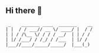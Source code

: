 ## Hi there 👋
```
 _    _______ ____  _______    __
| |  / / ___// __ \/ ____/ |  / /
| | / /\__ \/ / / / __/  | | / / 
| |/ /___/ / /_/ / /___  | |/ /  
|___//____/_____/_____/  |___(_)
```
                                 

<!--
**vladslugin987/vladslugin987** is a ✨ _special_ ✨ repository because its `README.md` (this file) appears on your GitHub profile.

Here are some ideas to get you started:

- 🔭 I’m currently working on ...
- 🌱 I’m currently learning ...
- 👯 I’m looking to collaborate on ...
- 🤔 I’m looking for help with ...
- 💬 Ask me about ...
- 📫 How to reach me: ...
- 😄 Pronouns: ...
- ⚡ Fun fact: ...
-->
